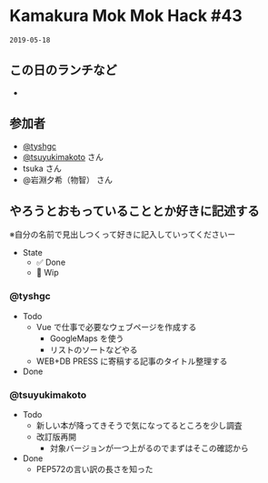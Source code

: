 # Kamakura Mok Mok Hack #43

`2019-05-18`

## この日のランチなど

- []()

## 参加者

- [@tyshgc](http://twitter.com/tyshgc)
- [@tsuyukimakoto](https://twitter.com/everes) さん
- tsuka さん
- @岩淵夕希（物智） さん

## やろうとおもっていることとか好きに記述する

※自分の名前で見出しつくって好きに記入していってくださいー

- State
  - ✅ Done
  - 🚧 Wip

### @tyshgc

- Todo
  - Vue で仕事で必要なウェブページを作成する
    - GoogleMaps を使う
    - リストのソートなどやる
  - WEB+DB PRESS に寄稿する記事のタイトル整理する
- Done

### @tsuyukimakoto

- Todo
  - 新しい本が降ってきそうで気になってるところを少し調査
  - 改訂版再開
    - 対象バージョンが一つ上がるのでまずはそこの確認から
- Done
  - PEP572の言い訳の長さを知った
